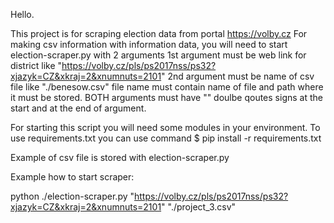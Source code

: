 Hello.

This project is for scraping election data from portal https://volby.cz
For making csv information with information data, you will need to start election-scraper.py with 2 arguments
1st argument must be web link for district like "https://volby.cz/pls/ps2017nss/ps32?xjazyk=CZ&xkraj=2&xnumnuts=2101"
2nd argument must be name of csv file like "./benesow.csv" file name must contain name of file and path where it must be stored.
BOTH arguments must have "" doulbe qoutes signs at the start and at the end of argument.


For starting this script you will need some modules in your environment.
To use requirements.txt you can use command $ pip install -r requirements.txt 

Example of csv file is stored with election-scraper.py

Example how to start scraper:

python ./election-scraper.py "https://volby.cz/pls/ps2017nss/ps32?xjazyk=CZ&xkraj=2&xnumnuts=2101" "./project_3.csv"

